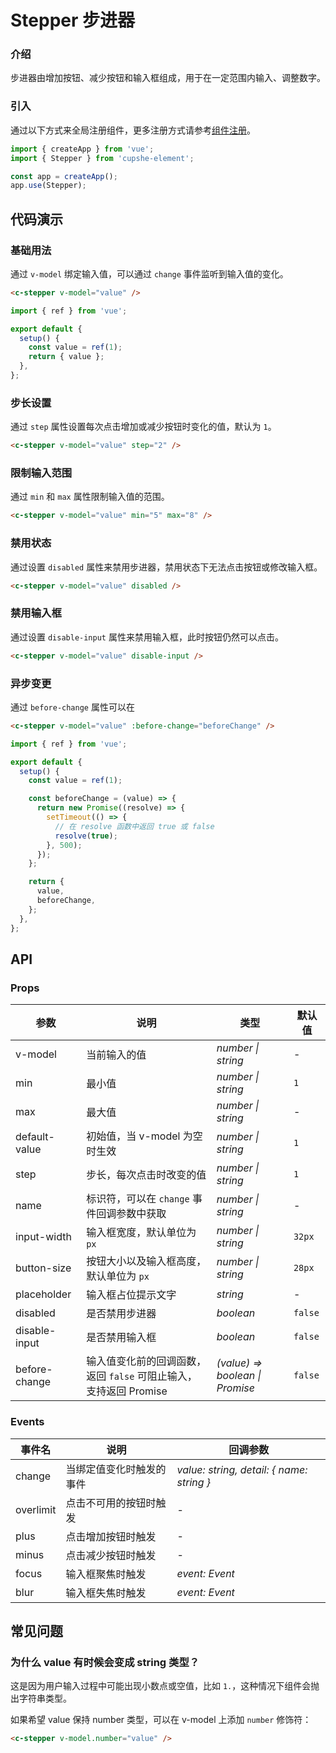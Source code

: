 # Stepper 步进器

### 介绍

步进器由增加按钮、减少按钮和输入框组成，用于在一定范围内输入、调整数字。

### 引入

通过以下方式来全局注册组件，更多注册方式请参考[组件注册](#/zh-CN/advanced-usage#zu-jian-zhu-ce)。

```js
import { createApp } from 'vue';
import { Stepper } from 'cupshe-element';

const app = createApp();
app.use(Stepper);
```

## 代码演示

### 基础用法

通过 `v-model` 绑定输入值，可以通过 `change` 事件监听到输入值的变化。

```html
<c-stepper v-model="value" />
```

```js
import { ref } from 'vue';

export default {
  setup() {
    const value = ref(1);
    return { value };
  },
};
```

### 步长设置

通过 `step` 属性设置每次点击增加或减少按钮时变化的值，默认为 `1`。

```html
<c-stepper v-model="value" step="2" />
```

### 限制输入范围

通过 `min` 和 `max` 属性限制输入值的范围。

```html
<c-stepper v-model="value" min="5" max="8" />
```

### 禁用状态

通过设置 `disabled` 属性来禁用步进器，禁用状态下无法点击按钮或修改输入框。

```html
<c-stepper v-model="value" disabled />
```

### 禁用输入框

通过设置 `disable-input` 属性来禁用输入框，此时按钮仍然可以点击。

```html
<c-stepper v-model="value" disable-input />
```

### 异步变更

通过 `before-change` 属性可以在

```html
<c-stepper v-model="value" :before-change="beforeChange" />
```

```js
import { ref } from 'vue';

export default {
  setup() {
    const value = ref(1);

    const beforeChange = (value) => {
      return new Promise((resolve) => {
        setTimeout(() => {
          // 在 resolve 函数中返回 true 或 false
          resolve(true);
        }, 500);
      });
    };

    return {
      value,
      beforeChange,
    };
  },
};
```

## API

### Props

| 参数           | 说明                                                              | 类型                            | 默认值  |
| -------------- | ----------------------------------------------------------------- | ------------------------------- | ------- |
| v-model        | 当前输入的值                                                      | _number \| string_              | -       |
| min            | 最小值                                                            | _number \| string_              | `1`     |
| max            | 最大值                                                            | _number \| string_              | -       |
| default-value  | 初始值，当 v-model 为空时生效                                     | _number \| string_              | `1`     |
| step           | 步长，每次点击时改变的值                                          | _number \| string_              | `1`     |
| name           | 标识符，可以在 `change` 事件回调参数中获取                        | _number \| string_              | -       |
| input-width    | 输入框宽度，默认单位为 `px`                                       | _number \| string_              | `32px`  |
| button-size    | 按钮大小以及输入框高度，默认单位为 `px`                           | _number \| string_              | `28px`  |
| placeholder    | 输入框占位提示文字                                                | _string_                        | -       |
| disabled       | 是否禁用步进器                                                    | _boolean_                       | `false` |
| disable-input  | 是否禁用输入框                                                    | _boolean_                       | `false` |
| before-change  | 输入值变化前的回调函数，返回 `false` 可阻止输入，支持返回 Promise | _(value) => boolean \| Promise_ | `false` |

### Events

| 事件名    | 说明                     | 回调参数                                  |
| --------- | ------------------------ | ----------------------------------------- |
| change    | 当绑定值变化时触发的事件 | _value: string, detail: { name: string }_ |
| overlimit | 点击不可用的按钮时触发   | -                                         |
| plus      | 点击增加按钮时触发       | -                                         |
| minus     | 点击减少按钮时触发       | -                                         |
| focus     | 输入框聚焦时触发         | _event: Event_                            |
| blur      | 输入框失焦时触发         | _event: Event_                            |

## 常见问题

### 为什么 value 有时候会变成 string 类型？

这是因为用户输入过程中可能出现小数点或空值，比如 `1.`，这种情况下组件会抛出字符串类型。

如果希望 value 保持 number 类型，可以在 v-model 上添加 `number` 修饰符：

```html
<c-stepper v-model.number="value" />
```
